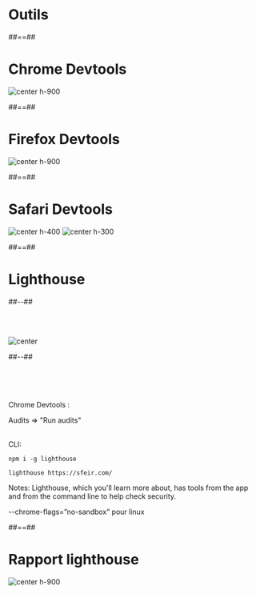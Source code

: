 <!-- .slide: class="transition bg-blue" -->

# Outils

##==##

# Chrome Devtools

![center h-900](./assets/images/chrome_devtools.png)

##==##

# Firefox Devtools

![center h-900](./assets/images/firefox_devtools.png)

##==##

# Safari Devtools

![center h-400](./assets/images/safari_devtools_1.png)
![center h-300](./assets/images/safari_devtools_2.png)

##==##

<!-- .slide: class="two-column-layout" -->

# Lighthouse

##--##

<br><br>

![center](./assets/images/lighthouse.png)

##--##

<!-- .slide: class="with-code" -->

<br><br><br>

Chrome Devtools :

Audits => "Run audits"
<br><br>

CLI:

```shell
npm i -g lighthouse
```

<!-- .element: class="big-code" -->

```shell
lighthouse https://sfeir.com/
```

<!-- .element: class="big-code" -->

Notes:
Lighthouse, which you'll learn more about, has tools from the app and from the command line to help check security.

--chrome-flags=”no-sandbox” pour linux

##==##

# Rapport lighthouse

![center h-900](./assets/images/lighthouse-pwa.png)
